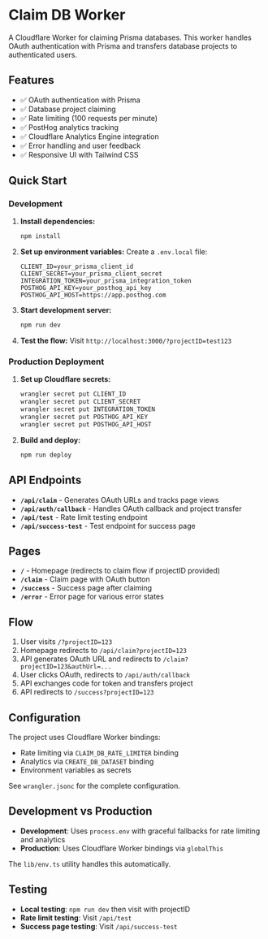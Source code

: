 # Claim DB Worker

A Cloudflare Worker for claiming Prisma databases. This worker handles OAuth authentication with Prisma and transfers database projects to authenticated users.

## Features

- ✅ OAuth authentication with Prisma
- ✅ Database project claiming
- ✅ Rate limiting (100 requests per minute)
- ✅ PostHog analytics tracking
- ✅ Cloudflare Analytics Engine integration
- ✅ Error handling and user feedback
- ✅ Responsive UI with Tailwind CSS

## Quick Start

### Development

1. **Install dependencies:**
   ```bash
   npm install
   ```

2. **Set up environment variables:**
   Create a `.env.local` file:
   ```env
   CLIENT_ID=your_prisma_client_id
   CLIENT_SECRET=your_prisma_client_secret
   INTEGRATION_TOKEN=your_prisma_integration_token
   POSTHOG_API_KEY=your_posthog_api_key
   POSTHOG_API_HOST=https://app.posthog.com
   ```

3. **Start development server:**
   ```bash
   npm run dev
   ```

4. **Test the flow:**
   Visit `http://localhost:3000/?projectID=test123`

### Production Deployment

1. **Set up Cloudflare secrets:**
   ```bash
   wrangler secret put CLIENT_ID
   wrangler secret put CLIENT_SECRET
   wrangler secret put INTEGRATION_TOKEN
   wrangler secret put POSTHOG_API_KEY
   wrangler secret put POSTHOG_API_HOST
   ```

2. **Build and deploy:**
   ```bash
   npm run deploy
   ```

## API Endpoints

- **`/api/claim`** - Generates OAuth URLs and tracks page views
- **`/api/auth/callback`** - Handles OAuth callback and project transfer
- **`/api/test`** - Rate limit testing endpoint
- **`/api/success-test`** - Test endpoint for success page

## Pages

- **`/`** - Homepage (redirects to claim flow if projectID provided)
- **`/claim`** - Claim page with OAuth button
- **`/success`** - Success page after claiming
- **`/error`** - Error page for various error states

## Flow

1. User visits `/?projectID=123`
2. Homepage redirects to `/api/claim?projectID=123`
3. API generates OAuth URL and redirects to `/claim?projectID=123&authUrl=...`
4. User clicks OAuth, redirects to `/api/auth/callback`
5. API exchanges code for token and transfers project
6. API redirects to `/success?projectID=123`

## Configuration

The project uses Cloudflare Worker bindings:
- Rate limiting via `CLAIM_DB_RATE_LIMITER` binding
- Analytics via `CREATE_DB_DATASET` binding
- Environment variables as secrets

See `wrangler.jsonc` for the complete configuration.

## Development vs Production

- **Development**: Uses `process.env` with graceful fallbacks for rate limiting and analytics
- **Production**: Uses Cloudflare Worker bindings via `globalThis`

The `lib/env.ts` utility handles this automatically.

## Testing

- **Local testing**: `npm run dev` then visit with projectID
- **Rate limit testing**: Visit `/api/test`
- **Success page testing**: Visit `/api/success-test`
